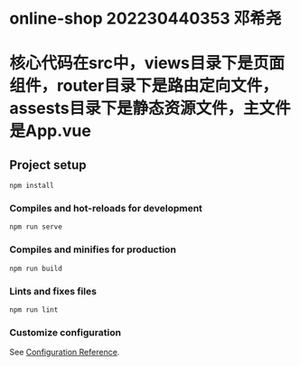 # online-shop 202230440353 邓希尧
# 核心代码在src中，views目录下是页面组件，router目录下是路由定向文件，assests目录下是静态资源文件，主文件是App.vue
## Project setup
```
npm install
```

### Compiles and hot-reloads for development
```
npm run serve
```

### Compiles and minifies for production
```
npm run build
```

### Lints and fixes files
```
npm run lint
```

### Customize configuration
See [Configuration Reference](https://cli.vuejs.org/config/).
